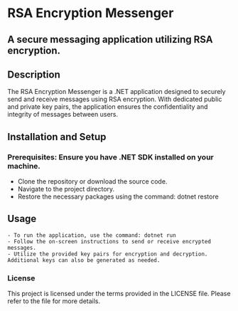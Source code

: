 # RSA Encryption Messenger
## A secure messaging application utilizing RSA encryption.

## Description
The RSA Encryption Messenger is a .NET application designed to securely send and receive messages using RSA encryption. With dedicated public and private key pairs, the application ensures the confidentiality and integrity of messages between users.

## Installation and Setup
### Prerequisites: Ensure you have .NET SDK installed on your machine.
- Clone the repository or download the source code.
- Navigate to the project directory.
- Restore the necessary packages using the command: dotnet restore
## Usage
    - To run the application, use the command: dotnet run
    - Follow the on-screen instructions to send or receive encrypted messages.
    - Utilize the provided key pairs for encryption and decryption. Additional keys can also be generated as needed.
### License
This project is licensed under the terms provided in the LICENSE file. Please refer to the file for more details.